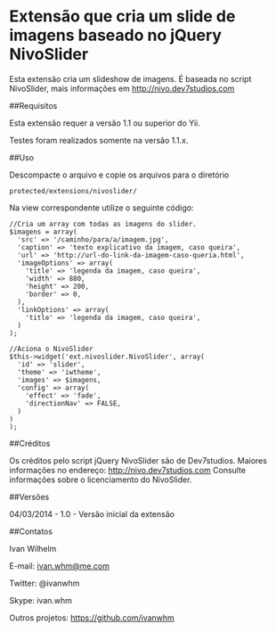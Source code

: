Extensão que cria um slide de imagens baseado no jQuery NivoSlider
==================================================================

Esta extensão cria um slideshow de imagens. É baseada no script NivoSlider, mais informações em http://nivo.dev7studios.com

##Requisitos

Esta extensão requer a versão 1.1 ou superior do Yii.

Testes foram realizados somente na versão 1.1.x.

##Uso

Descompacte o arquivo e copie os arquivos para o diretório 

~~~
protected/extensions/nivoslider/
~~~

Na view correspondente utilize o seguinte código:

~~~
//Cria um array com todas as imagens do slider.
$imagens = array(
  'src' => '/caminho/para/a/imagem.jpg',
  'caption' => 'texto explicativo da imagem, caso queira',
  'url' => 'http://url-do-link-da-imagem-caso-queria.html',
  'imageOptions' => array(
    'title' => 'legenda da imagem, caso queira',
    'width' => 880,
    'height' => 200,
    'border' => 0,
  ),
  'linkOptions' => array(
    'title' => 'legenda da imagem, caso queira',
  )
);

//Aciona o NivoSlider
$this->widget('ext.nivoslider.NivoSlider', array(
  'id' => 'slider',
  'theme' => 'iwtheme',
  'images' => $imagens,
  'config' => array(
    'effect' => 'fade',
    'directionNav' => FALSE,
  )
)
);
~~~

##Créditos

Os créditos pelo script jQuery NivoSlider são de Dev7studios.
Maiores informações no endereço: http://nivo.dev7studios.com
Consulte informações sobre o licenciamento do NivoSlider.

##Versões

04/03/2014 - 1.0 - Versão inicial da extensão


##Contatos

Ivan Wilhelm

E-mail: ivan.whm@me.com

Twitter: @ivanwhm

Skype: ivan.whm

Outros projetos: https://github.com/ivanwhm